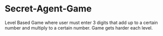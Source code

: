 # Secret-Agent-Game
Level Based Game where user must enter 3 digits that add up to a certain number and multiply to a certain number. Game gets harder each level. 
